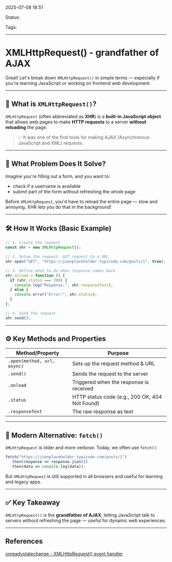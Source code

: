
2025-07-08 18:51

Status:

Tags:

---
# XMLHttpRequest() - grandfather of AJAX

Great! Let's break down `XMLHttpRequest()` in simple terms — especially if you're learning JavaScript or working on frontend web development.

---

## 🧠 What is `XMLHttpRequest()`?

`XMLHttpRequest` (often abbreviated as **XHR**) is a **built-in JavaScript object** that allows web pages to make **HTTP requests** to a server **without reloading** the page.

> ✅ It was one of the first tools for making AJAX (Asynchronous JavaScript and XML) requests.

---

## 🎯 What Problem Does It Solve?

Imagine you're filling out a form, and you want to:
- check if a username is available
- submit part of the form without refreshing the whole page

Before `XMLHttpRequest`, you'd have to reload the entire page — slow and annoying. XHR lets you do that in the background!

---

## 🛠 How It Works (Basic Example)

```javascript
// 1. Create the request
const xhr = new XMLHttpRequest();

// 2. Setup the request: GET request to a URL
xhr.open("GET", "https://jsonplaceholder.typicode.com/posts/1", true);

// 3. Define what to do when response comes back
xhr.onload = function () {
  if (xhr.status === 200) {
    console.log("Response:", xhr.responseText);
  } else {
    console.error("Error:", xhr.status);
  }
};

// 4. Send the request
xhr.send();
```

---

## ⚙️ Key Methods and Properties

| Method/Property     | Purpose                                       |
|---------------------|-----------------------------------------------|
| `.open(method, url, async)` | Sets up the request method & URL         |
| `.send()`           | Sends the request to the server               |
| `.onload`           | Triggered when the response is received       |
| `.status`           | HTTP status code (e.g., 200 OK, 404 Not Found)|
| `.responseText`     | The raw response as text                      |

---

## 🚀 Modern Alternative: `fetch()`

`XMLHttpRequest` is older and more verbose. Today, we often use `fetch()`:

```javascript
fetch("https://jsonplaceholder.typicode.com/posts/1")
  .then(response => response.json())
  .then(data => console.log(data));
```

But `XMLHttpRequest` is still supported in all browsers and useful for learning and legacy apps.

---

## ✅ Key Takeaway

`XMLHttpRequest()` is the **grandfather of AJAX**, letting JavaScript talk to servers without refreshing the page — useful for dynamic web experiences.



---
## References

[onreadystatechange - XMLHttpRequest() event handler](6%20-%20Main%20notes/Frontend/Javascript%20notes/onreadystatechange%20-%20XMLHttpRequest()%20event%20handler.md)